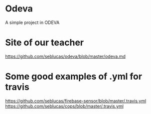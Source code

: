 # Odeva
A simple project in ODEVA

# Site of our teacher
https://github.com/seblucas/odeva/blob/master/odeva.md

# Some good examples of .yml for travis
https://github.com/seblucas/firebase-sensor/blob/master/.travis.yml
https://github.com/seblucas/cops/blob/master/.travis.yml
